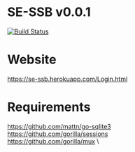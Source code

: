 # SE-SSB v0.0.1
[![Build Status](https://travis-ci.org/lemon37564/SE-SSB.svg?branch=main)](https://travis-ci.org/lemon37564/SE-SSB)

# Website
https://se-ssb.herokuapp.com/Login.html

# Requirements
https://github.com/mattn/go-sqlite3 \
https://github.com/gorilla/sessions \
https://github.com/gorilla/mux \
